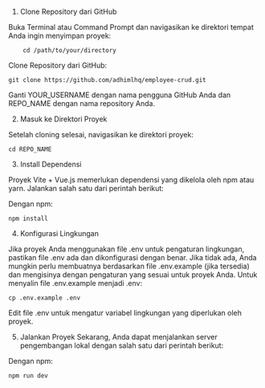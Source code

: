 1. Clone Repository dari GitHub

Buka Terminal atau Command Prompt dan navigasikan ke direktori tempat Anda ingin menyimpan proyek:

        cd /path/to/your/directory

Clone Repository dari GitHub:

    git clone https://github.com/adhimlhq/employee-crud.git

Ganti YOUR_USERNAME dengan nama pengguna GitHub Anda dan REPO_NAME dengan nama repository Anda.

2. Masuk ke Direktori Proyek

Setelah cloning selesai, navigasikan ke direktori proyek:

    cd REPO_NAME

3. Install Dependensi

Proyek Vite + Vue.js memerlukan dependensi yang dikelola oleh npm atau yarn. Jalankan salah satu dari perintah berikut:

Dengan npm:

    npm install

4. Konfigurasi Lingkungan

Jika proyek Anda menggunakan file .env untuk pengaturan lingkungan, pastikan file .env ada dan dikonfigurasi dengan benar. Jika tidak ada, Anda mungkin perlu membuatnya berdasarkan file .env.example (jika tersedia) dan mengisinya dengan pengaturan yang sesuai untuk proyek Anda.
Untuk menyalin file .env.example menjadi .env:

    cp .env.example .env

Edit file .env untuk mengatur variabel lingkungan yang diperlukan oleh proyek.

5. Jalankan Proyek
Sekarang, Anda dapat menjalankan server pengembangan lokal dengan salah satu dari perintah berikut:

Dengan npm:

    npm run dev
